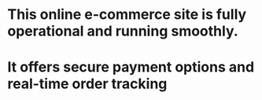 # This online e-commerce site is fully operational and running smoothly.
# It offers secure payment options and real-time order tracking